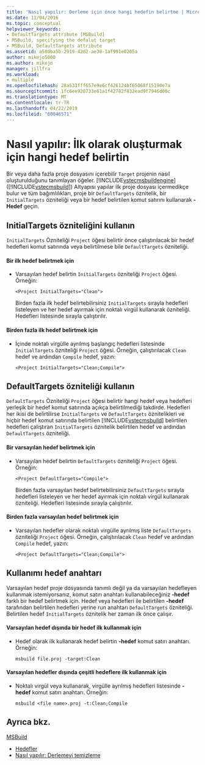 ```yaml
---
title: 'Nasıl yapılır: Derleme için önce hangi hedefin belirtme | Microsoft Docs'
ms.date: 11/04/2016
ms.topic: conceptual
helpviewer_keywords:
- DefaultTargets attribute [MSBuild]
- MSBuild, specifying the defalut target
- MSBuild, DefaultTargets attribute
ms.assetid: a580ba5b-2919-42d2-ae38-1af991e0205a
author: mikejo5000
ms.author: mikejo
manager: jillfra
ms.workload:
- multiple
ms.openlocfilehash: 28a533fff657e9e6cf426124bf65068f15190e7a
ms.sourcegitcommit: 1fc6ee928733e61a1f42782f832ead9f7946d00c
ms.translationtype: MT
ms.contentlocale: tr-TR
ms.lasthandoff: 04/22/2019
ms.locfileid: "60046571"
---
```

# <a name="how-to-specify-which-target-to-build-first"></a>Nasıl yapılır: İlk olarak oluşturmak için hangi hedef belirtin
Bir veya daha fazla proje dosyasını içerebilir `Target` projenin nasıl oluşturulduğunu tanımlayan öğeler. [!INCLUDE[vstecmsbuildengine](../msbuild/includes/vstecmsbuildengine_md.md)] ([!INCLUDE[vstecmsbuild](../extensibility/internals/includes/vstecmsbuild_md.md)]) Altyapısı yapılar ilk proje dosyası içermedikçe bulur ve tüm bağımlılıkları, proje bir `DefaultTargets` öznitelik, bir `InitialTargets` özniteliği veya bir hedef belirtilen komut satırını kullanarak **- Hedef** geçin.

## <a name="use-the-initialtargets-attribute"></a>InitialTargets özniteliğini kullanın
 `InitialTargets` Özniteliği `Project` öğesi belirtir önce çalıştırılacak bir hedef hedefleri komut satırında veya belirtilmese bile `DefaultTargets` özniteliği.

#### <a name="to-specify-one-initial-target"></a>Bir ilk hedef belirtmek için

- Varsayılan hedef belirtin `InitialTargets` özniteliği `Project` öğesi. Örneğin:

   `<Project InitialTargets="Clean">`

  Birden fazla ilk hedef belirtebilirsiniz `InitialTargets` sırayla hedefleri listeleyen ve her hedef ayırmak için noktalı virgül kullanarak özniteliği. Hedefleri listesinde sırayla çalıştırılır.

#### <a name="to-specify-more-than-one-initial-target"></a>Birden fazla ilk hedef belirtmek için

- İçinde noktalı virgülle ayrılmış başlangıç hedefleri listesinde `InitialTargets` özniteliği `Project` öğesi. Örneğin, çalıştırılacak `Clean` hedef ve ardından `Compile` hedef, yazın:

     `<Project InitialTargets="Clean;Compile">`

## <a name="use-the-defaulttargets-attribute"></a>DefaultTargets özniteliği kullanın
 `DefaultTargets` Özniteliği `Project` öğesi belirtir hangi hedef veya hedefleri yerleşik bir hedef komut satırında açıkça belirtilmediği takdirde. Hedefleri her ikisi de belirtilirse `InitialTargets` ve `DefaultTargets` öznitelikleri ve hiçbir hedef komut satırında belirtilen [!INCLUDE[vstecmsbuild](../extensibility/internals/includes/vstecmsbuild_md.md)] belirtilen hedefleri çalıştıran `InitialTargets` öznitelik belirtilen hedef ve ardından `DefaultTargets` özniteliği.

#### <a name="to-specify-one-default-target"></a>Bir varsayılan hedef belirtmek için

- Varsayılan hedef belirtin `DefaultTargets` özniteliği `Project` öğesi. Örneğin:

   `<Project DefaultTargets="Compile">`

  Birden fazla varsayılan hedef belirtebilirsiniz `DefaultTargets` sırayla hedefleri listeleyen ve her hedef ayırmak için noktalı virgül kullanarak özniteliği. Hedefleri listesinde sırayla çalıştırılır.

#### <a name="to-specify-more-than-one-default-target"></a>Birden fazla varsayılan hedef belirtmek için

- Varsayılan hedefler olarak noktalı virgülle ayrılmış liste `DefaultTargets` özniteliği `Project` öğesi. Örneğin, çalıştırılacak `Clean` hedef ve ardından `Compile` hedef, yazın:

     `<Project DefaultTargets="Clean;Compile">`

## <a name="use-the--target-switch"></a>Kullanımı hedef anahtarı
 Varsayılan hedef proje dosyasında tanımlı değil ya da varsayılan hedefleyen kullanmak istemiyorsanız, komut satırı anahtarı kullanabileceğiniz **-hedef** farklı bir hedef belirtmek için. Hedef veya hedefleri ile belirtilen **-hedef** tarafından belirtilen hedefleri yerine run anahtarı `DefaultTargets` özniteliği. Belirtilen hedef `InitialTargets` öznitelik her zaman ilk önce çalışır.

#### <a name="to-use-a-target-other-than-the-default-target-first"></a>Varsayılan hedef dışında bir hedef ilk kullanmak için

- Hedef olarak ilk kullanarak hedef belirtin **-hedef** komut satırı anahtarı. Örneğin:

     `msbuild file.proj -target:Clean`

#### <a name="to-use-several-targets-other-than-the-default-targets-first"></a>Varsayılan hedefler dışında çeşitli hedeflere ilk kullanmak için

- Noktalı virgül veya kullanarak, virgülle ayrılmış hedefleri listesinde **-hedef** komut satırı anahtarı. Örneğin:

     `msbuild <file name>.proj -t:Clean;Compile`

## <a name="see-also"></a>Ayrıca bkz.
  [MSBuild](../msbuild/msbuild.md)
- [Hedefler](../msbuild/msbuild-targets.md)
- [Nasıl yapılır: Derlemeyi temizleme](../msbuild/how-to-clean-a-build.md)
